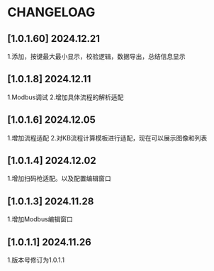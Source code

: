 # CHANGELOAG
 
## [1.0.1.60] 2024.12.21
1.添加，按键最大最小显示，校验逻辑，数据导出，总结信息显示

## [1.0.1.8] 2024.12.11

1.Modbus调试
2.增加具体流程的解析适配

## [1.0.1.6] 2024.12.05

1.增加流程适配
2.对KB流程计算模板进行适配，现在可以展示图像和列表

## [1.0.1.4] 2024.12.02

1.增加扫码枪适配。以及配置编辑窗口

## [1.0.1.3] 2024.11.28

1.增加Modbus编辑窗口

## [1.0.1.1] 2024.11.26

1.版本号修订为1.0.1.1